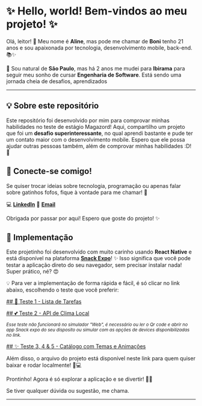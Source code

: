 # ✨ Hello, world! Bem-vindos ao meu projeto! ✨  

Olá, leitor! 💖 Meu nome é **Aline**, mas pode me chamar de **Boni** tenho 21 anos e sou apaixonada por tecnologia, desenvolvimento mobile, back-end.📚✨  

🌸 Sou natural de **São Paulo**, mas há 2 anos me mudei para **Ibirama** para seguir meu sonho de cursar **Engenharia de Software**. Está sendo uma jornada cheia de desafios, aprendizados

---

## 💡 Sobre este repositório  

Este repositório foi desenvolvido por mim para comprovar minhas habilidades no teste de estágio Magazord! Aqui, compartilho um projeto que foi um **desafio superinteressante**, no qual aprendi bastante e pude ter um contato maior com o desenvolvimento mobile. Espero que ele possa ajudar outras pessoas também, além de comprovar minhas habilidades :D! 🌷  


## 🎀 Conecte-se comigo!  

Se quiser trocar ideias sobre tecnologia, programação ou apenas falar sobre gatinhos fofos, fique à vontade para me chamar! 💌  

💻 [**LinkedIn**](https://www.linkedin.com/in/aline-rodrigues-santos-535966241/) 
📧 [**Email**](Aline.RS@edu.udesc.br)

Obrigada por passar por aqui! Espero que goste do projeto! ✨  

 

## 🌸 Implementação  

Este projetinho foi desenvolvido com muito carinho usando **React Native** e está disponível na plataforma **[Snack Expo](https://snack.expo.dev/)**! ✨ Isso significa que você pode testar a aplicação direto do seu navegador, sem precisar instalar nada! Super prático, né? 😍  

💡 Para ver a implementação de forma rápida e fácil, é só clicar no link abaixo, escolhendo o teste que você preferir:  


  [## 🌷 Teste 1 - Lista de Tarefas](https://snack.expo.dev/@boninixs/teste1)

  [## 💕 Teste 2 - API de Clima Local](https://snack.expo.dev/@boninixs/teste2)
  
<sup> _Esse teste não funcionará no simulador "Web", é necessário ou ler o Qr code e abrir no app Snack expo do seu disposito ou simular com as opções de devices disponibilizadas no link._</sup>
    
  [## ✨ Teste 3, 4 & 5 - Catálogo com Temas e Animações](https://snack.expo.dev/@boninixs/teste-3-4-5) 

Além disso, o arquivo do projeto está disponível neste link para quem quiser baixar e rodar localmente! 📂💻  

Prontinho! Agora é só explorar a aplicação e se divertir! 💖🚀

Se tiver qualquer dúvida ou sugestão, me chama.


---

  

   

